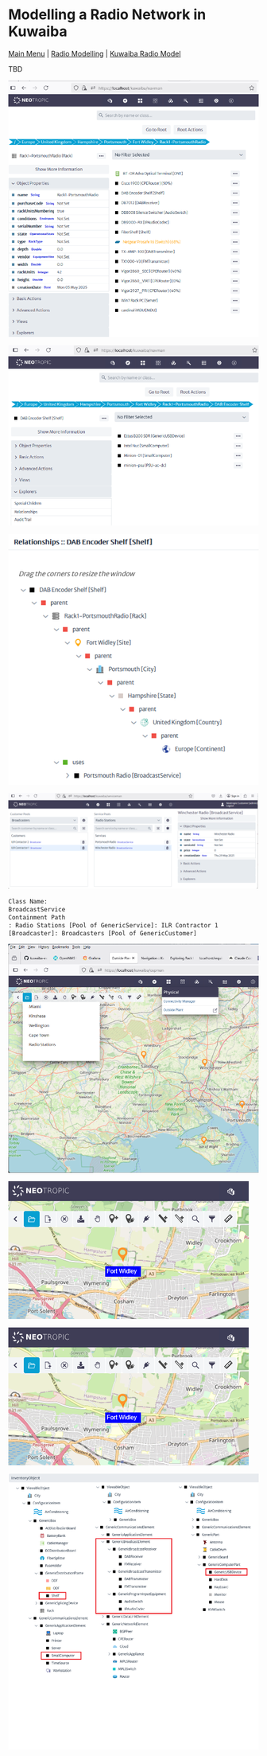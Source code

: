 # Modelling a Radio Network in Kuwaiba

[Main Menu](../README.md) | [Radio Modelling](../docs/README.md) | [Kuwaiba Radio Model](../docs/kuwaibaRadioModel.md)

TBD



![alt text](./images/Rack1PorstmouthObjectView.png "Figure Rack1PorstmouthObjectView.png")


![alt text](./images/Rack1PorstmouthDABShelf.png "Figure Rack1PorstmouthDABShelf.png")


![alt text](./images/RelationshipsDABShelf.png "Figure RelationshipsDABShelf.png")


![alt text](./images/servicePools.png "Figure servicePools.png")

```
Class Name:
BroadcastService
Containment Path
: Radio Stations [Pool of GenericService]: ILR Contractor 1 [Broadcaster]: Broadcasters [Pool of GenericCustomer]
```

![alt text](./images/OutsidePlant.png "Figure OutsidePlant.png")

![alt text](./images/OutsidePlant2.png "Figure OutsidePlant.png")


![alt text](./images/OutsidePlant2.png "Figure OutsidePlant.png")


![alt text](./images/DataModelManager-wireless.png "Figure DataModelManager-wireless.png")
